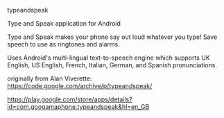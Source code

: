 typeandspeak

Type and Speak application for Android

Type and Speak makes your phone say out loud whatever you type! Save speech to use as ringtones and alarms.

Uses Android's multi-lingual text-to-speech engine which supports UK English, US English, French, Italian, German, and Spanish pronunciations.

originally from Alan Viverette: https://code.google.com/archive/p/typeandspeak/

https://play.google.com/store/apps/details?id=com.googamaphone.typeandspeak&hl=en_GB
